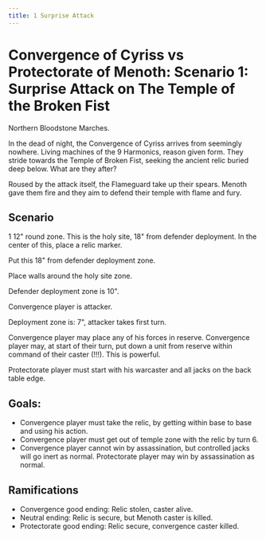 ```yaml
---
title: 1 Surprise Attack
---
```


# Convergence of Cyriss vs Protectorate of Menoth: Scenario 1: Surprise Attack on The Temple of the Broken Fist

Northern Bloodstone Marches.

In the dead of night, the Convergence of Cyriss arrives from seemingly nowhere. Living machines of the 9 Harmonics, reason given form. They stride towards the Temple of Broken Fist, seeking the ancient relic buried deep below. What are they after?

Roused by the attack itself, the Flameguard take up their spears. Menoth gave them fire and they aim to defend their temple with flame and fury.


## Scenario

1 12" round zone. This is the holy site, 18" from defender deployment. In the center of this, place a relic marker.

Put this 18" from defender deployment zone.  

Place walls around the holy site zone. 

Defender deployment zone is 10".

Convergence player is attacker.

Deployment zone is: 7", attacker takes first turn.

Convergence player may place any of his forces in reserve. Convergence player may, at start of their turn, put down a unit from reserve within command of their caster (!!!). This is powerful.

Protectorate player must start with his warcaster and all jacks on the back table edge.

## Goals:
* Convergence player must take the relic, by getting within base to base and using his action.    
* Convergence player must get out of temple zone with the relic by turn 6.  
* Convergence player cannot win by assassination, but controlled jacks will go inert as normal. Protectorate player may win by assassination as normal. 

## Ramifications  
* Convergence good ending: Relic stolen, caster alive.  
* Neutral ending: Relic is secure, but Menoth caster is killed.  
* Protectorate good ending: Relic secure, convergence caster killed.  


